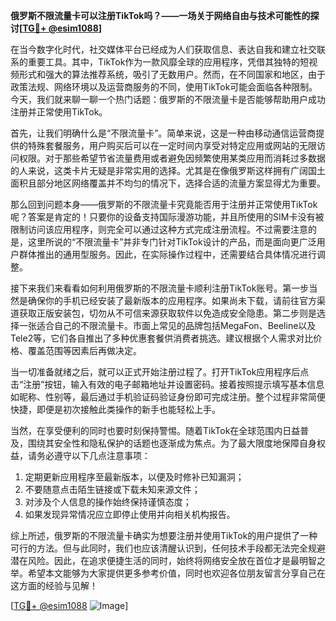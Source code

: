 **俄罗斯不限流量卡可以注册TikTok吗？——一场关于网络自由与技术可能性的探讨[[TG💪+ @esim1088](https://t.me/s/esim1088)]**

在当今数字化时代，社交媒体平台已经成为人们获取信息、表达自我和建立社交联系的重要工具。其中，TikTok作为一款风靡全球的应用程序，凭借其独特的短视频形式和强大的算法推荐系统，吸引了无数用户。然而，在不同国家和地区，由于政策法规、网络环境以及运营商服务的不同，使用TikTok可能会面临各种限制。今天，我们就来聊一聊一个热门话题：俄罗斯的不限流量卡是否能够帮助用户成功注册并正常使用TikTok。

首先，让我们明确什么是“不限流量卡”。简单来说，这是一种由移动通信运营商提供的特殊套餐服务，用户购买后可以在一定时间内享受对特定应用或网站的无限访问权限。对于那些希望节省流量费用或者避免因频繁使用某类应用而消耗过多数据的人来说，这类卡片无疑是非常实用的选择。尤其是在像俄罗斯这样拥有广阔国土面积且部分地区网络覆盖并不均匀的情况下，选择合适的流量方案显得尤为重要。

那么回到问题本身——俄罗斯的不限流量卡究竟能否用于注册并正常使用TikTok呢？答案是肯定的！只要你的设备支持国际漫游功能，并且所使用的SIM卡没有被限制访问该应用程序，则完全可以通过这种方式完成注册流程。不过需要注意的是，这里所说的“不限流量卡”并非专门针对TikTok设计的产品，而是面向更广泛用户群体推出的通用型服务。因此，在实际操作过程中，还需要结合具体情况进行调整。

接下来我们来看看如何利用俄罗斯的不限流量卡顺利注册TikTok账号。第一步当然是确保你的手机已经安装了最新版本的应用程序。如果尚未下载，请前往官方渠道获取正版安装包，切勿从不可信来源获取软件以免造成安全隐患。第二步则是选择一张适合自己的不限流量卡。市面上常见的品牌包括MegaFon、Beeline以及Tele2等，它们各自推出了多种优惠套餐供消费者挑选。建议根据个人需求对比价格、覆盖范围等因素后再做决定。

当一切准备就绪之后，就可以正式开始注册过程了。打开TikTok应用程序后点击“注册”按钮，输入有效的电子邮箱地址并设置密码。接着按照提示填写基本信息如昵称、性别等，最后通过手机验证码验证身份即可完成注册。整个过程非常简便快捷，即便是初次接触此类操作的新手也能轻松上手。

当然，在享受便利的同时也要时刻保持警惕。随着TikTok在全球范围内日益普及，围绕其安全性和隐私保护的话题也逐渐成为焦点。为了最大限度地保障自身权益，请务必遵守以下几点注意事项：

1. 定期更新应用程序至最新版本，以便及时修补已知漏洞；
2. 不要随意点击陌生链接或下载未知来源文件；
3. 对涉及个人信息的操作始终保持谨慎态度；
4. 如果发现异常情况应立即停止使用并向相关机构报告。

综上所述，俄罗斯的不限流量卡确实为想要注册并使用TikTok的用户提供了一种可行的方法。但与此同时，我们也应该清醒认识到，任何技术手段都无法完全规避潜在风险。因此，在追求便捷生活的同时，始终将网络安全放在首位才是最明智之举。希望本文能够为大家提供更多参考价值，同时也欢迎各位朋友留言分享自己在这方面的经验与见解！

[[TG💪+ @esim1088](https://t.me/s/esim1088) ![Image](https://i.postimg.cc/4NQfJmqS/Snipaste-2025-05-13-00-14-12.png)]